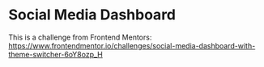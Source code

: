 # Social Media Dashboard

This is a challenge from Frontend Mentors: https://www.frontendmentor.io/challenges/social-media-dashboard-with-theme-switcher-6oY8ozp_H
